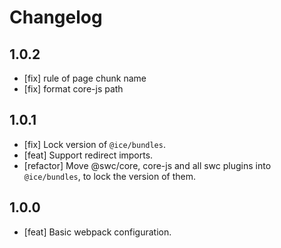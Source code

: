 # Changelog

## 1.0.2

- [fix] rule of page chunk name
- [fix] format core-js path

## 1.0.1

- [fix] Lock version of `@ice/bundles`.
- [feat] Support redirect imports.
- [refactor] Move @swc/core, core-js and all swc plugins into `@ice/bundles`, to lock the version of them.

## 1.0.0

- [feat] Basic webpack configuration.
